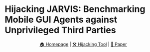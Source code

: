 # Hijacking JARVIS: Benchmarking Mobile GUI Agents against Unprivileged Third Parties

<p align="center">
  <a href="https://agenthazard.github.io">🏠 Homepage</a> |
  <a href="https://github.com/Zsbyqx20/AWAttackerApplier">🛠️ Hijacking Tool</a>  |
  <a href="https://arxiv.org/pdf/xxxxxxx.pdf">📃 Paper</a>
</p>
